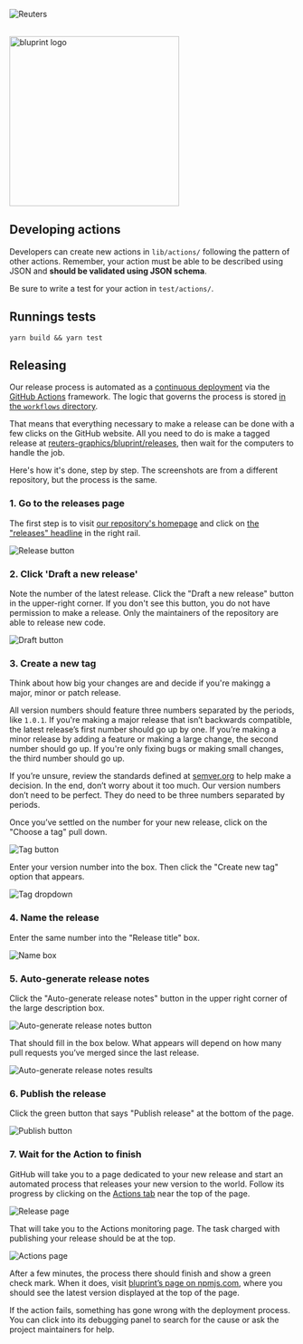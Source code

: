![Reuters](../badge.svg)

<br />
<img src="../logo.svg" width="300" alt="bluprint logo" />
<br />

## Developing actions

Developers can create new actions in `lib/actions/` following the pattern of other actions. Remember, your action must be able to be described using JSON and **should be validated using JSON schema**.

Be sure to write a test for your action in `test/actions/`.

## Runnings tests

```
yarn build && yarn test
```

## Releasing

Our release process is automated as a [continuous deployment](https://en.wikipedia.org/wiki/Continuous_deployment) via the [GitHub Actions](https://github.com/features/actions) framework. The logic that governs the process is stored [in the `workflows` directory](https://github.com/reuters-graphics/bluprint/blob/master/.github/workflows/test.yml).

That means that everything necessary to make a release can be done with a few clicks on the GitHub website. All you need to do is make a tagged release at [reuters-graphics/bluprint/releases](https://github.com/reuters-graphics/bluprint/releases), then wait for the computers to handle the job.

Here's how it's done, step by step. The screenshots are from a different repository, but the process is the same.

### 1. Go to the releases page

The first step is to visit [our repository's homepage](https://github.com/reuters-graphics/bluprint) and click on [the "releases" headline](https://github.com/reuters-graphics/bluprint/releases) in the right rail.

![Release button](https://raw.githubusercontent.com/reuters-graphics/bluprint/master/.github/images/releasing-releases-button.png)

### 2. Click 'Draft a new release'

Note the number of the latest release. Click the "Draft a new release" button in the upper-right corner. If you don't see this button, you do not have permission to make a release. Only the maintainers of the repository are able to release new code.

![Draft button](https://raw.githubusercontent.com/reuters-graphics/bluprint/master/.github/images/releasing-draft-button.png)

### 3. Create a new tag

Think about how big your changes are and decide if you're makingg a major, minor or patch release.

All version numbers should feature three numbers separated by the periods, like `1.0.1`. If you're making a major release that isn’t backwards compatible, the latest release’s first number should go up by one. If you’re making a minor release by adding a feature or making a large change, the second number should go up. If you're only fixing bugs or making small changes, the third number should go up.

If you’re unsure, review the standards defined at [semver.org](https://semver.org) to help make a decision. In the end, don’t worry about it too much. Our version numbers don’t need to be perfect. They do need to be three numbers separated by periods.

Once you’ve settled on the number for your new release, click on the "Choose a tag" pull down.

![Tag button](https://raw.githubusercontent.com/reuters-graphics/bluprint/master/.github/images/releasing-tag-button.png)

Enter your version number into the box. Then click the "Create new tag" option that appears.

![Tag dropdown](https://raw.githubusercontent.com/reuters-graphics/bluprint/master/.github/images/releasing-name-tag.png)

### 4. Name the release

Enter the same number into the "Release title" box.

![Name box](https://raw.githubusercontent.com/reuters-graphics/bluprint/master/.github/images/releasing-name-release.png)

### 5. Auto-generate release notes

Click the "Auto-generate release notes" button in the upper right corner of the large description box.

![Auto-generate release notes button](https://raw.githubusercontent.com/reuters-graphics/bluprint/master/.github/images/releasing-changelog-button.png)

That should fill in the box below. What appears will depend on how many pull requests you’ve merged since the last release.

![Auto-generate release notes results](https://raw.githubusercontent.com/reuters-graphics/bluprint/master/github/images/releasing-changelog-entered.png)

### 6. Publish the release

Click the green button that says "Publish release" at the bottom of the page.

![Publish button](https://raw.githubusercontent.com/reuters-graphics/bluprint/master/.github/images/releasing-publish-button.png)

### 7. Wait for the Action to finish

GitHub will take you to a page dedicated to your new release and start an automated process that releases your new version to the world. Follow its progress by clicking on the [Actions tab](https://github.comreuters-graphics/bluprint/actions) near the top of the page.

![Release page](https://raw.githubusercontent.com/reuters-graphics/bluprint/master/.github/images/releasing-release-published.png)

That will take you to the Actions monitoring page. The task charged with publishing your release should be at the top.

![Actions page](https://raw.githubusercontent.com/reuters-graphics/bluprint/master/.github/images/releasing-actions-start.png)

After a few minutes, the process there should finish and show a green check mark. When it does, visit [bluprint’s page on npmjs.com](https://www.npmjs.com/package/bluprint), where you should see the latest version displayed at the top of the page.

If the action fails, something has gone wrong with the deployment process. You can click into its debugging panel to search for the cause or ask the project maintainers for help.